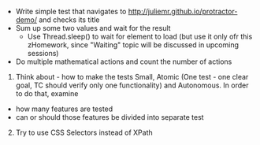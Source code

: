 * Write simple test that navigates to http://juliemr.github.io/protractor-demo/ and checks its title
* Sum up some two values and wait for the result
    * Use Thread.sleep() to wait for element to load (but use it only ofr this zHomework, since "Waiting" topic will be discussed in upcoming sessions)
* Do multiple mathematical actions and count the number of actions


1. Think about - how to make the tests Small, Atomic (One test - one clear goal, TC should verify only one functionality) and Autonomous. In order to do that, examine
 * how many features are tested
 * can or should those features be divided into separate test
2. Try to use CSS Selectors instead of XPath
